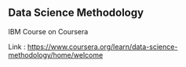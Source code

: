 ## Data Science Methodology

IBM Course on Coursera

Link : https://www.coursera.org/learn/data-science-methodology/home/welcome
